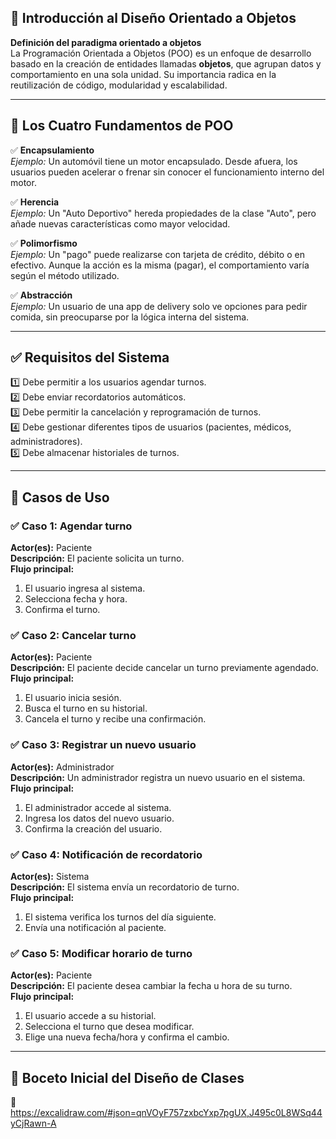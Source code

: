 ## 📌 **Introducción al Diseño Orientado a Objetos**  
 **Definición del paradigma orientado a objetos**  
La Programación Orientada a Objetos (POO) es un enfoque de desarrollo basado en la creación de entidades llamadas **objetos**, que agrupan datos y comportamiento en una sola unidad. Su importancia radica en la reutilización de código, modularidad y escalabilidad.

---

## 📌 **Los Cuatro Fundamentos de POO**  

✅ **Encapsulamiento**  
 *Ejemplo:* Un automóvil tiene un motor encapsulado. Desde afuera, los usuarios pueden acelerar o frenar sin conocer el funcionamiento interno del motor.  

✅ **Herencia**  
 *Ejemplo:* Un "Auto Deportivo" hereda propiedades de la clase "Auto", pero añade nuevas características como mayor velocidad.  

✅ **Polimorfismo**  
 *Ejemplo:* Un "pago" puede realizarse con tarjeta de crédito, débito o en efectivo. Aunque la acción es la misma (pagar), el comportamiento varía según el método utilizado.  

✅ **Abstracción**  
 *Ejemplo:* Un usuario de una app de delivery solo ve opciones para pedir comida, sin preocuparse por la lógica interna del sistema.  

---

## ✅ **Requisitos del Sistema**  
1️⃣ Debe permitir a los usuarios agendar turnos.  
2️⃣ Debe enviar recordatorios automáticos.  
3️⃣ Debe permitir la cancelación y reprogramación de turnos.  
4️⃣ Debe gestionar diferentes tipos de usuarios (pacientes, médicos, administradores).  
5️⃣ Debe almacenar historiales de turnos.  

---

## 📌 **Casos de Uso**  

### ✅ **Caso 1: Agendar turno**  
**Actor(es):** Paciente  
**Descripción:** El paciente solicita un turno.  
**Flujo principal:**  
1. El usuario ingresa al sistema.  
2. Selecciona fecha y hora.  
3. Confirma el turno.  

### ✅ **Caso 2: Cancelar turno**  
**Actor(es):** Paciente  
**Descripción:** El paciente decide cancelar un turno previamente agendado.  
**Flujo principal:**  
1. El usuario inicia sesión.  
2. Busca el turno en su historial.  
3. Cancela el turno y recibe una confirmación.  

### ✅ **Caso 3: Registrar un nuevo usuario**  
**Actor(es):** Administrador  
**Descripción:** Un administrador registra un nuevo usuario en el sistema.  
**Flujo principal:**  
1. El administrador accede al sistema.  
2. Ingresa los datos del nuevo usuario.  
3. Confirma la creación del usuario.  

### ✅ **Caso 4: Notificación de recordatorio**  
**Actor(es):** Sistema  
**Descripción:** El sistema envía un recordatorio de turno.  
**Flujo principal:**  
1. El sistema verifica los turnos del día siguiente.  
2. Envía una notificación al paciente.  

### ✅ **Caso 5: Modificar horario de turno**  
**Actor(es):** Paciente  
**Descripción:** El paciente desea cambiar la fecha u hora de su turno.  
**Flujo principal:**  
1. El usuario accede a su historial.  
2. Selecciona el turno que desea modificar.  
3. Elige una nueva fecha/hora y confirma el cambio.  

---

## 📌 **Boceto Inicial del Diseño de Clases**  
 
🔗 https://excalidraw.com/#json=qnVOyF757zxbcYxp7pgUX,J495c0L8WSq44yCjRawn-A
